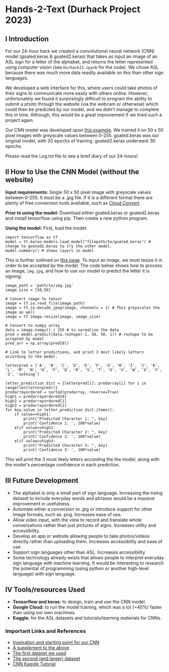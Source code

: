 # Hands-2-Text (Durhack Project 2023)

## I Introduction

For our 24-hour hack we created a convolutional neural network (CNN) model (goated.keras & goated2.keras) that takes as input an image of an ASL sign for a letter of the alphabet, and returns the letter represented using computer vision (see `Durhack23.ipynb` for the code). We chose ASL because there was much more data readily available on this than other sign languages.

We developed a web interface for this, where users could take photos of their signs to communicate more easily with others online. However, unfortunately we found it surprisingly difficult to program the ability to submit a photo through the website (via the webcam or otherwise) which could then be predicted by our model, and we didn't manage to complete this in time. Although, this would be a great improvement if we tried such a project again. 

Our CNN model was developed upon [this example](https://www.kaggle.com/code/madz2000/cnn-using-keras-100-accuracy/notebook). We trained it on 50 x 50 pixel images with greyscale values between 0-255. goated.keras was our original model, with 20 epochs of training. goated2.keras underwent 30 epochs.

Please read the Log.txt file to see a brief diary of our 24-hours!

## II How to Use the CNN Model (without the website)

**Input requirements:** Single 50 x 50 pixel image with greyscale values between 0-255. It must be a .jpg file. If it is a different format there are plenty of free conversion tools available, such as [Cloud Convert](https://cloudconvert.com/).

**Prior to using the model:** Download either goated.keras or goated2.keras and install tensorflow using pip. Then create a new python program.

**Using the model:** First, load the model:
```
import tensorflow as tf
model = tf.keras.models.load_model("filepath/to/goated.keras") # change to goated2.keras to try the other model.
model.summary() # shows layers in model
```   
This is further outlined on [this page](https://www.tensorflow.org/guide/keras/serialization_and_saving). To input an image, we must resize it in order to be accepted by the model. The code below shows how to process an image, `img.jpg`, and how to use our model to predict the letter it is signing:
```
image_path = 'path/to/img.jpg'
image_size = [50,50]

# Convert image to tensor
image = tf.io.read_file(image_path)
image = tf.io.decode_jpeg(image, channels = 1) # This greyscales the image as well
image = tf.image.resize(image, image_size)

# Convert to numpy array
data = image.numpy() / 255 # to normalise the data
pred = model.predict(data.reshape(-1, 50, 50, 1)) # reshape to be accepted by model
pred_arr = np.array(pred[0])

# Link to letter predictions, and print 3 most likely letters according to the model.

letterpred = ['A', 'B', 'C', 'D', 'E', 'F', 'G', 'H', 'I', 'J', 'K', 'L', 'M', 'N', 'O', 'P', 'Q', 'R', 'S', 'T', 'U', 'V', 'W', 'X', 'Y', 'Z', 'nothing']

letter_prediction_dict = {letterpred[i]: predarray[i] for i in range(len(letterpred))}
predarrayordered = sorted(predarray, reverse=True)
high1 = predarrayordered[0]
high2 = predarrayordered[1]
high3 = predarrayordered[2]
for key,value in letter_prediction_dict.items():
    if value==high1:
        print("Predicted Character 1: ", key)
        print('Confidence 1: ', 100*value)
    elif value==high2:
        print("Predicted Character 2: ", key)
        print('Confidence 2: ', 100*value)
    elif value==high3:
        print("Predicted Character 3: ", key)
        print('Confidence 3: ', 100*value)
```
This will print the 3 most likely letters according the the model, along with the model's percentage confidence in each prediction.

## III Future Development

- The alphabet is only a small part of sign language. Increasing the traing dataset to include everyday words and phrases would be a massive improvement in usefulness.
- Automate either a conversion to .jpg or introduce support for other image formals, such as .png. Increases ease of use.
- Allow video input, with the view to record and translate whole conversations rather than just pictures of signs. Increases utility and accessibility.
- Develop an app or website allowing people to take photos/videos directly rather than uploading them. Increases accessibility and ease of use.
- Support sign languages other than ASL. Increases accessibility.
- Some technology already exists that allows people to interpret everyday sign language with machine learning. It would be interesting to research the potential of programming (using python or another high-level language) with sign language.

## IV Tools/resources Used

- **Tensorflow and keras:** to design, train and use the CNN model.
- **Google Cloud:** to run the model training, which was a lot (~40%) faster than using our own machines.
- **Kaggle:** for the ASL datasets and tutorials/learning materials for CNNs.

### Important Links and References

- [Inspiration and starting point for our CNN](https://www.kaggle.com/code/madz2000/cnn-using-keras-100-accuracy/notebook#Loading-the-ASL-dataset)
- [A supplement to the above](https://towardsdatascience.com/sign-language-recognition-with-advanced-computer-vision-7b74f20f3442)
- [The first dataset we used](https://www.kaggle.com/datasets/datamunge/sign-language-mnist)
- [The second (and larger) dataset](https://www.kaggle.com/datasets/grassknoted/asl-alphabet/data)
- [CNN Kaggle Tutorial](https://www.kaggle.com/code/ryanholbrook/the-convolutional-classifier)

